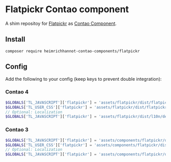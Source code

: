# Flatpickr Contao component
A shim repositoy for [Flatpickr](https://github.com/flatpickr/flatpickr) as [Contao Component](https://github.com/contao-components/installer).

## Install

```
composer require heimrichhannot-contao-components/flatpickr
```


## Config

Add the following to your config (keep keys to prevent double integration):

### Contao 4

```php
$GLOBALS['TL_JAVASCRIPT']['flatpickr'] = 'assets/flatpickr/dist/flatpickr.min.js|static';
$GLOBALS['TL_USER_CSS']['flatpickr'] = 'assets/flatpickr/dist/flatpickr.min.css|static';
// Optional: Localization
$GLOBALS['TL_JAVASCRIPT']['flatpickr'] = 'assets/flatpickr/dist/l10n/de.js|static';
```

### Contao 3

```php
$GLOBALS['TL_JAVASCRIPT']['flatpickr'] = 'assets/components/flatpickr/dist/flatpickr.min.js|static';
$GLOBALS['TL_USER_CSS']['flatpickr'] = 'assets/components/flatpickr/dist/flatpickr.min.css|static';
// Optional: Localization
$GLOBALS['TL_JAVASCRIPT']['flatpickr'] = 'assets/components/flatpickr/dist/l10n/de.js|static';
```

